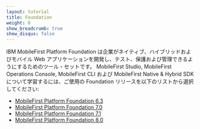```yaml
---
layout: tutorial
title: Foundation
weight: 0
show_breadcrumb: true
show_disqus: false
---
```

IBM MobileFirst Platform Foundation は企業がネイティブ、ハイブリッドおよびモバイル Web アプリケーションを開発し、テスト、保護および管理できるようにするためのツール・セットです。
MobileFirst Studio, MobileFirst Operations Console, MobileFirst CLI および MobileFirst Native &amp; Hybrid SDK について学習するには、ご使用の Foundation リリースを以下のリストから選択してください:

* [MobileFirst Platform Foundation 6.3]({{site.baseurl}}/tutorials/en/foundation/6.3/all-tutorials/)
* [MobileFirst Platform Foundation 7.0]({{site.baseurl}}/tutorials/en/foundation/7.0/all-tutorials/)
* [MobileFirst Platform Foundation 7.1]({{site.baseurl}}/tutorials/en/foundation/7.1/all-tutorials/)
* [MobileFirst Platform Foundation 8.0]({{site.baseurl}}/tutorials/ja/foundation/8.0/all-tutorials/)
